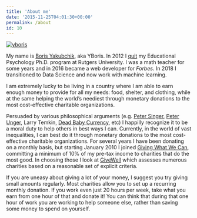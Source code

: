 ```yaml
---
title: 'About me'
date: '2015-11-25T04:01:30+00:00'
permalink: /about
id: 10
---
```

[![yboris](http://yboris.com/wp-content/uploads/2015/11/yboris.jpg)](http://yboris.com/wp-content/uploads/2015/11/yboris.jpg)

My name is [Boris Yakubchik](http://yboris.com/social/), aka YBoris. In 2012 I [quit](http://yboris.com/quitting/) my Educational Psychology Ph.D. program at Rutgers University. I was a math teacher for some years and in 2016 became a web developer for *Forbes*. In 2018 I transitioned to Data Science and now work with machine learning.

I am extremely lucky to be living in a country where I am able to earn enough money to provide for all my needs: food, shelter, and clothing, while at the same helping the world’s neediest through monetary donations to the most cost-effective charitable organizations.

Persuaded by various philosophical arguments (e.g. [Peter Singer](http://www.amazon.com/Life-You-Can-Save-Poverty/dp/1400067103/ref=sr_1_1?ie=UTF8&s=books&qid=1271310762&sr=8-1), [Peter Unger](http://www.amazon.com/Living-High-Letting-Die-Innocence/dp/0195108590/ref=sr_1_1?ie=UTF8&s=books&qid=1271310809&sr=8-1), Larry Temkin, [Dead Baby Currency](http://www.raikoth.net/deadchild.html), etc) I happilly recognize it to be a moral duty to help others in best ways I can. Currently, in the world of vast inequalities, I can best do it through monetary donations to the most cost-effective charitable organizations. For several years I have been donating on a monthly basis, but starting January 2010 I joined [Giving What We Can](http://www.givingwhatwecan.org/), committing a minimum of 10% of my pre-tax income to charities that do the most good. In choosing those I look at [GiveWell](http://www.givewell.org/charities/top-charities) which assesses numerous charities based on a reasonable set of explicit criteria.

If you are uneasy about giving a lot of your money, I suggest you try giving small amounts regularly. Most charities allow you to set up a recurring monthly donation. If you work even just 20 hours per week, take what you earn from one hour of that and donate it! You can think that during that one hour of work you are working to help someone else, rather than saving some money to spend on yourself.
